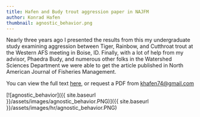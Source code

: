 ```yaml
---
title: Hafen and Budy trout aggression paper in NAJFM
author: Konrad Hafen
thumbnail: agnostic_behavior.png
---
```


Nearly three years ago I presented the results from this my undergraduate study examining aggression between Tiger, Rainbow, and Cutthroat trout at the Western AFS meeting in Boise, ID. Finally, with a lot of help from my advisor, Phaedra Budy, and numerous other folks in the Watershed Sciences Department we were able to get the article published in North American Journal of Fisheries Management.

You can view the full text [here](http://www.tandfonline.com/doi/full/10.1080/02755947.2015.1017126), or request a PDF from khafen74@gmail.com 

[![agnostic_behavior]({{ site.baseurl }}/assets/images/agnostic_behavior.PNG)]({{ site.baseurl }}/assets/images/hr/agnostic_behavior.PNG)

